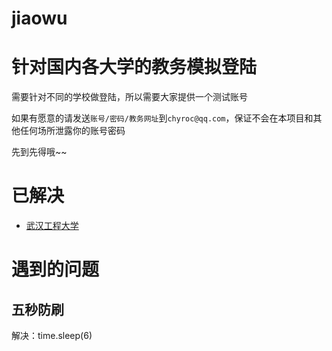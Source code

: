 # jiaowu

# 针对国内各大学的教务模拟登陆

需要针对不同的学校做登陆，所以需要大家提供一个测试账号

如果有愿意的请发送`账号/密码/教务网址`到`chyroc@qq.com`，保证不会在本项目和其他任何场所泄露你的账号密码

先到先得哦~~

# 已解决

- [武汉工程大学](http://218.199.178.12/)

# 遇到的问题

## 五秒防刷
解决：time.sleep(6)